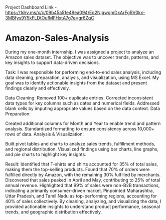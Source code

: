 Project Dashboard Link - https://1drv.ms/x/c/09b45a51e49ea094/Ed2NigwgmDxArFgRV0kx-3MBfys9Y5kFLDtOufMFHxtA7g?e=gr6ZqC

# Amazon-Sales-Analysis
During my one-month internship, I was assigned a project to analyze an Amazon sales dataset. The objective was to uncover trends, patterns, and key insights to support data-driven decisions.

Task:
I was responsible for performing end-to-end sales analysis, including data cleaning, preparation, analysis, and visualization, using MS Excel. My goal was to identify actionable insights from the dataset and present findings clearly and effectively.



Data Cleaning:
Removed 100+ duplicate entries.
Corrected inconsistent data types for key columns such as dates and numerical fields.
Addressed blank cells by imputing appropriate values based on the data context.
Data Preparation:

Created additional columns for Month and Year to enable trend and pattern analysis.
Standardized formatting to ensure consistency across 10,000+ rows of data.
Analysis & Visualization:

Built pivot tables and charts to analyze sales trends, fulfillment methods, and regional distribution.
Visualized findings using bar charts, line graphs, and pie charts to highlight key insights.

Result:
Identified that T-shirts and shirts accounted for 35% of total sales, making them the top-selling products.
Found that 70% of orders were fulfilled directly by Amazon, with the remaining 30% fulfilled by merchants.
Discovered that sales peaked in April and May, contributing to 25% of total annual revenue.
Highlighted that 99% of sales were non-B2B transactions, indicating a primarily consumer-driven market.
Pinpointed Maharashtra, Uttar Pradesh, and Tamil Nadu as top-performing regions, accounting for 40% of sales collectively.
By cleaning, analyzing, and visualizing the data, I provided actionable insights to understand product performance, seasonal trends, and geographic distribution effectively.
